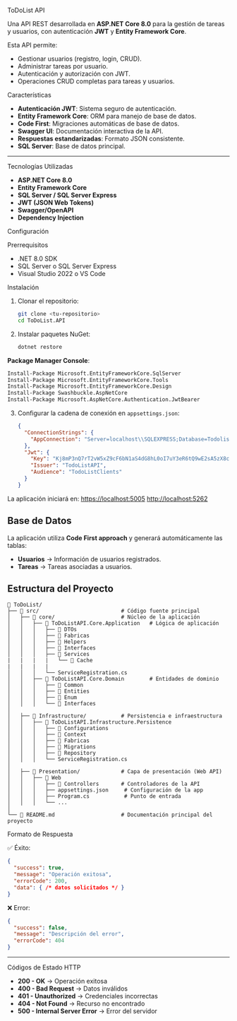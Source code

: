 ToDoList API

Una API REST desarrollada en **ASP.NET Core 8.0** para la gestión de tareas y usuarios, con autenticación **JWT** y **Entity Framework Core**.


Esta API permite:

* Gestionar usuarios (registro, login, CRUD).
* Administrar tareas por usuario.
* Autenticación y autorización con JWT.
* Operaciones CRUD completas para tareas y usuarios.



Características

* **Autenticación JWT**: Sistema seguro de autenticación.
* **Entity Framework Core**: ORM para manejo de base de datos.
* **Code First**: Migraciones automáticas de base de datos.
* **Swagger UI**: Documentación interactiva de la API.
* **Respuestas estandarizadas**: Formato JSON consistente.
* **SQL Server**: Base de datos principal.

---

Tecnologías Utilizadas

* **ASP.NET Core 8.0**
* **Entity Framework Core**
* **SQL Server / SQL Server Express**
* **JWT (JSON Web Tokens)**
* **Swagger/OpenAPI**
* **Dependency Injection**

Configuración

Prerrequisitos

* .NET 8.0 SDK
* SQL Server o SQL Server Express
* Visual Studio 2022 o VS Code

Instalación

1. Clonar el repositorio:

   ```bash
   git clone <tu-repositorio>
   cd ToDoList.API
   ```

2. Instalar paquetes NuGet:

   ```bash
   dotnet restore
   ```

**Package Manager Console**:

   ```bash
   Install-Package Microsoft.EntityFrameworkCore.SqlServer
   Install-Package Microsoft.EntityFrameworkCore.Tools
   Install-Package Microsoft.EntityFrameworkCore.Design
   Install-Package Swashbuckle.AspNetCore
   Install-Package Microsoft.AspNetCore.Authentication.JwtBearer
   ```

3. Configurar la cadena de conexión en `appsettings.json`:

   ```json
   {
     "ConnectionStrings": {
       "AppConnection": "Server=localhost\\SQLEXPRESS;Database=TodolistBD;Trusted_Connection=True;TrustServerCertificate=True;"
     },
     "Jwt": {
       "Key": "Kj8mP3nQ7rT2vW5xZ9cF6bN1aS4dG8hL0oI7uY3eR6tQ9wE2sA5zX8cV1bM4nF7gH3jK",
       "Issuer": "TodoListAPI",
       "Audience": "TodoListClients"
     }
   }
   ```

La aplicación iniciará en:
[https://localhost:5005](https://localhost:5005)
[http://localhost:5262](http://localhost:5262)



## Base de Datos

La aplicación utiliza **Code First approach** y generará automáticamente las tablas:

* **Usuarios** → Información de usuarios registrados.
* **Tareas** → Tareas asociadas a usuarios.

## Estructura del Proyecto

```plaintext
📂 ToDoList/
├── 📂 src/                          # Código fuente principal
│   ├── 📂 core/                     # Núcleo de la aplicación
│   │   ├── 📂 ToDoListAPI.Core.Application   # Lógica de aplicación
│   │   │   ├── 📂 DTOs
│   │   │   ├── 📂 Fabricas
│   │   │   ├── 📂 Helpers
│   │   │   ├── 📂 Interfaces
│   │   │   ├── 📂 Services
|   |   |   |   └── 📂 Cache
|   |   |   |
│   │   │   └── ServiceRegistration.cs
│   │   ├── 📂 ToDoListAPI.Core.Domain        # Entidades de dominio
│   │   │   ├── 📂 Common
│   │   │   ├── 📂 Entities
│   │   │   ├── 📂 Enum
│   │   │   └── 📂 Interfaces
│
│   ├── 📂 Infrastructure/           # Persistencia e infraestructura
│   │   ├── 📂 ToDoListAPI.Infrastructure.Persistence
│   │   │   ├── 📂 Configurations
│   │   │   ├── 📂 Context
│   │   │   ├── 📂 Fabricas
│   │   │   ├── 📂 Migrations
│   │   │   ├── 📂 Repository
│   │   │   └── ServiceRegistration.cs
│
│   ├── 📂 Presentation/             # Capa de presentación (Web API)
│   │   ├── 📂 Web
│   │   │   ├── 📂 Controllers       # Controladores de la API
│   │   │   ├── appsettings.json     # Configuración de la app
│   │   │   ├── Program.cs           # Punto de entrada
│   │   │   └── ...
│
└── 📄 README.md                     # Documentación principal del proyecto

```
Formato de Respuesta

✅ Éxito:

```json
{
  "success": true,
  "message": "Operación exitosa",
  "errorCode": 200,
  "data": { /* datos solicitados */ }
}
```

❌ Error:

```json
{
  "success": false,
  "message": "Descripción del error",
  "errorCode": 404
}
```

---

Códigos de Estado HTTP

* **200 - OK** → Operación exitosa
* **400 - Bad Request** → Datos inválidos
* **401 - Unauthorized** → Credenciales incorrectas
* **404 - Not Found** → Recurso no encontrado
* **500 - Internal Server Error** → Error del servidor


